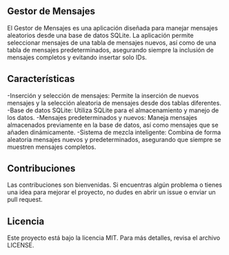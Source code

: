 ## Gestor de Mensajes
El Gestor de Mensajes es una aplicación diseñada para manejar mensajes aleatorios desde una base de datos SQLite. La aplicación permite seleccionar mensajes de una tabla de mensajes nuevos, así como de una tabla de mensajes predeterminados, asegurando siempre la inclusión de mensajes completos y evitando insertar solo IDs.
## Características
-Inserción y selección de mensajes: Permite la inserción de nuevos mensajes y la selección aleatoria de mensajes desde dos tablas diferentes.
-Base de datos SQLite: Utiliza SQLite para el almacenamiento y manejo de los datos.
-Mensajes predeterminados y nuevos: Maneja mensajes almacenados previamente en la base de datos, así como mensajes que se añaden dinámicamente.
-Sistema de mezcla inteligente: Combina de forma aleatoria mensajes nuevos y predeterminados, asegurando que siempre se muestren mensajes completos.
## Contribuciones
Las contribuciones son bienvenidas. Si encuentras algún problema o tienes una idea para mejorar el proyecto, no dudes en abrir un issue o enviar un pull request.
## Licencia
Este proyecto está bajo la licencia MIT. Para más detalles, revisa el archivo LICENSE.
